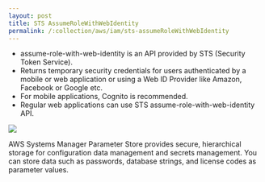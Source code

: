 ```yaml
---
layout: post
title: STS AssumeRoleWithWebIdentity
permalink: /:collection/aws/iam/sts-assumeRoleWithWebIdentity
---
```


- assume-role-with-web-identity is an API provided by STS (Security Token Service).
- Returns temporary security credentials for users authenticated by a mobile or web application or using a Web ID Provider like Amazon, Facebook or Google etc.
- For mobile applications, Cognito is recommended.
- Regular web applications can use STS assume-role-with-web-identity API.

![]({{site.cdn}}/aws/dev-theory/STS-AssumeRoleWithWebIdentity.png)

AWS Systems Manager Parameter Store provides secure, hierarchical storage for configuration data management and secrets management. You can store data such as passwords, database strings, and license codes as parameter values.
